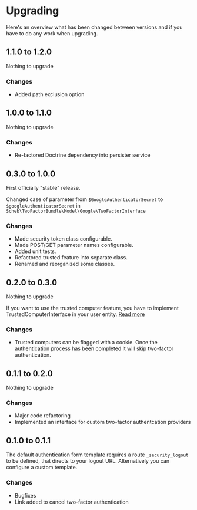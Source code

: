 Upgrading
=========

Here's an overview what has been changed between versions and if you have to do any work when upgrading. 


## 1.1.0 to 1.2.0

Nothing to upgrade

### Changes
 - Added path exclusion option

## 1.0.0 to 1.1.0

Nothing to upgrade

### Changes
 - Re-factored Doctrine dependency into persister service

## 0.3.0 to 1.0.0

First officially "stable" release.

Changed case of parameter from `$GoogleAuthenticatorSecret` to `$googleAuthenticatorSecret` in `Scheb\TwoFactorBundle\Model\Google\TwoFactorInterface`

### Changes
 - Made security token class configurable.
 - Made POST/GET parameter names configurable.
 - Added unit tests.
 - Refactored trusted feature into separate class.
 - Renamed and reorganized some classes.

## 0.2.0 to 0.3.0

Nothing to upgrade

If you want to use the trusted computer feature, you have to implement TrustedComputerInterface in your user entity. [Read more](Resources/doc/trusted_computer.md)

### Changes
 - Trusted computers can be flagged with a cookie. Once the authentication process has been completed it will skip two-factor authentication.

## 0.1.1 to 0.2.0

Nothing to upgrade

### Changes
 - Major code refactoring
 - Implemented an interface for custom two-factor authentcation providers

## 0.1.0 to 0.1.1

The default authentication form template requires a route `_security_logout` to be defined, that directs to your logout URL. Alternatively you can configure a custom template.

### Changes
 - Bugfixes
 - Link added to cancel two-factor authentication
